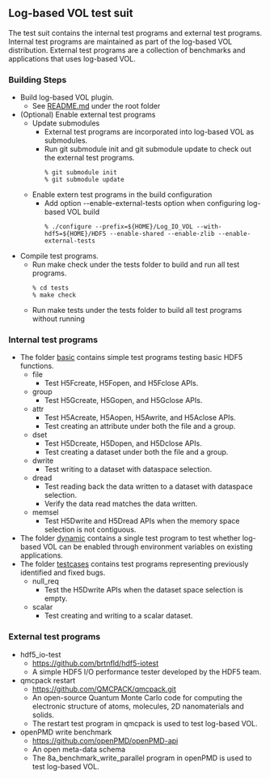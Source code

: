 ## Log-based VOL test suit 

The test suit contains the internal test programs and external test programs.
Internal test programs are maintained as part of the log-based VOL distribution.
External test programs are a collection of benchmarks and applications that uses log-based VOL.

### Building Steps
* Build log-based VOL plugin.
  + See [README.md](../README.md) under the root folder
* (Optional) Enable external test programs 
  + Update submodules
    + External test programs are incorporated into log-based VOL as submodules.
    + Run git submodule init and git submodule update to check out the external test programs.
      ```
      % git submodule init
      % git submodule update
      ```
  + Enable extern test programs in the build configuration
    + Add option --enable-external-tests option when configuring log-based VOL build
      ```
      % ./configure --prefix=${HOME}/Log_IO_VOL --with-hdf5=${HOME}/HDF5 --enable-shared --enable-zlib --enable-external-tests
      ```
* Compile test programs.
  + Run make check under the tests folder to build and run all test programs.
    ```
    % cd tests
    % make check
    ```
  + Run make tests under the tests folder to build all test programs without running

### Internal test programs
  * The folder [basic](basic) contains simple test programs testing basic HDF5 functions.
    + file
      + Test H5Fcreate, H5Fopen, and H5Fclose APIs.
    + group
      + Test H5Gcreate, H5Gopen, and H5Gclose APIs.
    + attr
      + Test H5Acreate, H5Aopen, H5Awrite, and H5Aclose APIs.
      + Test creating an attribute under both the file and a group. 
    + dset 
      + Test H5Dcreate, H5Dopen, and H5Dclose APIs.
      + Test creating a dataset under both the file and a group. 
    + dwrite
      + Test writing to a dataset with dataspace selection.
    + dread
      + Test reading back the data written to a dataset with dataspace selection.
      + Verify the data read matches the data written.
    + memsel
      + Test H5Dwrite and H5Dread APIs when the memory space selection is not contiguous.
  * The folder [dynamic](dynamic) contains a single test program to test whether log-based VOL
    can be enabled through environment variables on existing applications.
  * The folder [testcases](testcases) contains test programs representing previously identified and fixed bugs.
    + null_req 
      + Test the H5Dwrite APIs when the dataset space selection is empty.
    + scalar
      + Test creating and writing to a scalar dataset.

### External test programs
  * hdf5_io-test
    + https://github.com/brtnfld/hdf5-iotest
    + A simple HDF5 I/O performance tester developed by the HDF5 team.
  * qmcpack restart
    + https://github.com/QMCPACK/qmcpack.git
    + An open-source Quantum Monte Carlo code for computing the electronic structure of atoms, molecules, 2D nanomaterials and solids.
    + The restart test program in qmcpack is used to test log-based VOL.
  * openPMD write benchmark
    + https://github.com/openPMD/openPMD-api
    + An open meta-data schema
    + The 8a_benchmark_write_parallel program in openPMD is used to test log-based VOL.